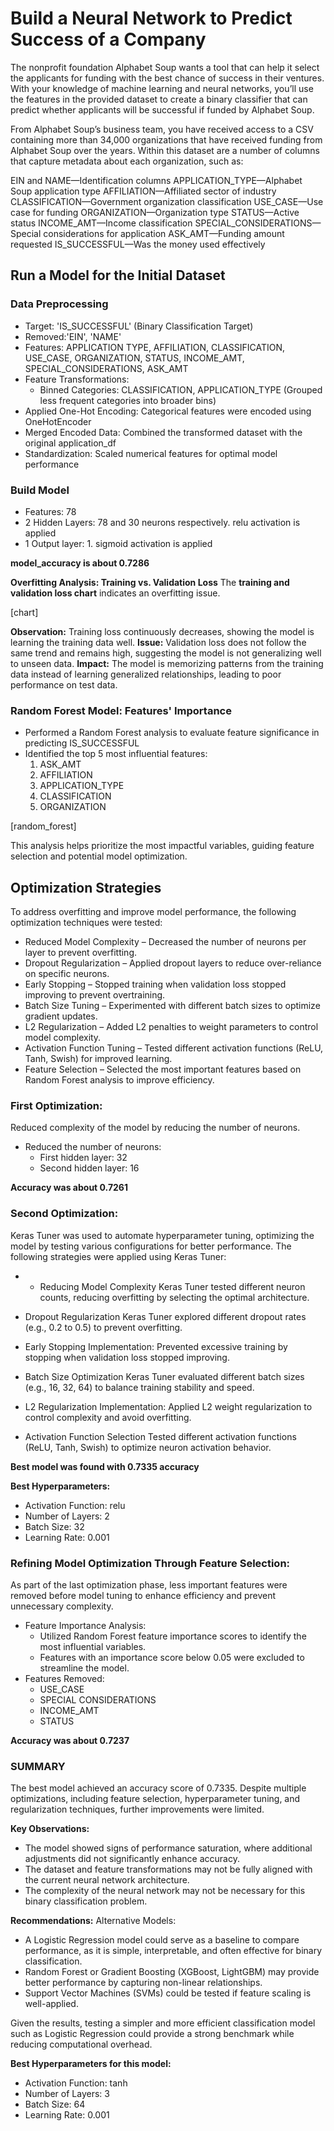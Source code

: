 # Build a Neural Network to Predict Success of a Company
The nonprofit foundation Alphabet Soup wants a tool that can help it select the applicants for funding with the best chance of success in their ventures. With your knowledge of machine learning and neural networks, you’ll use the features in the provided dataset to create a binary classifier that can predict whether applicants will be successful if funded by Alphabet Soup.

From Alphabet Soup’s business team, you have received access to a CSV containing more than 34,000 organizations that have received funding from Alphabet Soup over the years. Within this dataset are a number of columns that capture metadata about each organization, such as:

EIN and NAME—Identification columns
APPLICATION_TYPE—Alphabet Soup application type
AFFILIATION—Affiliated sector of industry
CLASSIFICATION—Government organization classification
USE_CASE—Use case for funding
ORGANIZATION—Organization type
STATUS—Active status
INCOME_AMT—Income classification
SPECIAL_CONSIDERATIONS—Special considerations for application
ASK_AMT—Funding amount requested
IS_SUCCESSFUL—Was the money used effectively

## Run a Model for the Initial Dataset
### Data Preprocessing
- Target: 'IS_SUCCESSFUL' (Binary Classification Target)
- Removed:'EIN', 'NAME'
- Features: APPLICATION TYPE, AFFILIATION, CLASSIFICATION, USE_CASE, ORGANIZATION, STATUS, INCOME_AMT, SPECIAL_CONSIDERATIONS, ASK_AMT
- Feature Transformations:
    - Binned Categories: CLASSIFICATION, APPLICATION_TYPE (Grouped less frequent categories into broader bins)
- Applied One-Hot Encoding: Categorical features were encoded using OneHotEncoder
- Merged Encoded Data: Combined the transformed dataset with the original application_df
- Standardization: Scaled numerical features for optimal model performance

### Build Model
- Features: 78
- 2 Hidden Layers: 78 and 30 neurons respectively. relu activation is applied
- 1 Output layer: 1. sigmoid activation is applied

**model_accuracy is about 0.7286**

**Overfitting Analysis: Training vs. Validation Loss**
The **training and validation loss chart** indicates an overfitting issue.

[chart]

**Observation:** Training loss continuously decreases, showing the model is learning the training data well.
**Issue:** Validation loss does not follow the same trend and remains high, suggesting the model is not generalizing well to unseen data.
**Impact:** The model is memorizing patterns from the training data instead of learning generalized relationships, leading to poor performance on test data.

### Random Forest Model: Features' Importance
- Performed a Random Forest analysis to evaluate feature significance in predicting IS_SUCCESSFUL
- Identified the top 5 most influential features:
    1. ASK_AMT
    2. AFFILIATION
    3. APPLICATION_TYPE
    4. CLASSIFICATION
    5. ORGANIZATION

[random_forest]

This analysis helps prioritize the most impactful variables, guiding feature selection and potential model optimization.

## Optimization Strategies
To address overfitting and improve model performance, the following optimization techniques were tested:

- Reduced Model Complexity – Decreased the number of neurons per layer to prevent overfitting.
- Dropout Regularization – Applied dropout layers to reduce over-reliance on specific neurons.
- Early Stopping – Stopped training when validation loss stopped improving to prevent overtraining.
- Batch Size Tuning – Experimented with different batch sizes to optimize gradient updates.
- L2 Regularization – Added L2 penalties to weight parameters to control model complexity.
- Activation Function Tuning – Tested different activation functions (ReLU, Tanh, Swish) for improved learning.
- Feature Selection – Selected the most important features based on Random Forest analysis to improve efficiency.

### First Optimization: 
Reduced complexity of the model by reducing the number of neurons.
- Reduced the number of neurons: 
    - First hidden layer: 32
    - Second hidden layer: 16

**Accuracy was about 0.7261**

### Second Optimization: 
Keras Tuner was used to automate hyperparameter tuning, optimizing the model by testing various configurations for better performance. The following strategies were applied using Keras Tuner:
- - Reducing Model Complexity
Keras Tuner tested different neuron counts, reducing overfitting by selecting the optimal architecture.

- Dropout Regularization
Keras Tuner explored different dropout rates (e.g., 0.2 to 0.5) to prevent overfitting.

- Early Stopping
Implementation: Prevented excessive training by stopping when validation loss stopped improving.

- Batch Size Optimization
Keras Tuner evaluated different batch sizes (e.g., 16, 32, 64) to balance training stability and speed.

- L2 Regularization
Implementation: Applied L2 weight regularization to control complexity and avoid overfitting.

- Activation Function Selection
Tested different activation functions (ReLU, Tanh, Swish) to optimize neuron activation behavior.

**Best model was found with 0.7335 accuracy**

**Best Hyperparameters:**
- Activation Function: relu
- Number of Layers: 2
- Batch Size: 32
- Learning Rate: 0.001

### Refining Model Optimization Through Feature Selection: 
As part of the last optimization phase, less important features were removed before model tuning to enhance efficiency and prevent unnecessary complexity.
- Feature Importance Analysis:
    - Utilized Random Forest feature importance scores to identify the most influential variables.
    - Features with an importance score below 0.05 were excluded to streamline the model.
- Features Removed:
    - USE_CASE
    - SPECIAL CONSIDERATIONS
    - INCOME_AMT
    - STATUS

**Accuracy was about 0.7237**

### SUMMARY
The best model achieved an accuracy score of 0.7335. Despite multiple optimizations, including feature selection, hyperparameter tuning, and regularization techniques, further improvements were limited.

**Key Observations:**
- The model showed signs of performance saturation, where additional adjustments did not significantly enhance accuracy.
- The dataset and feature transformations may not be fully aligned with the current neural network architecture.
- The complexity of the neural network may not be necessary for this binary classification problem.

**Recommendations:**
Alternative Models:
- A Logistic Regression model could serve as a baseline to compare performance, as it is simple, interpretable, and often effective for binary classification.
- Random Forest or Gradient Boosting (XGBoost, LightGBM) may provide better performance by capturing non-linear relationships.
- Support Vector Machines (SVMs) could be tested if feature scaling is well-applied.

Given the results, testing a simpler and more efficient classification model such as Logistic Regression could provide a strong benchmark while reducing computational overhead. 

**Best Hyperparameters for this model:**
- Activation Function: tanh
- Number of Layers: 3
- Batch Size: 64
- Learning Rate: 0.001